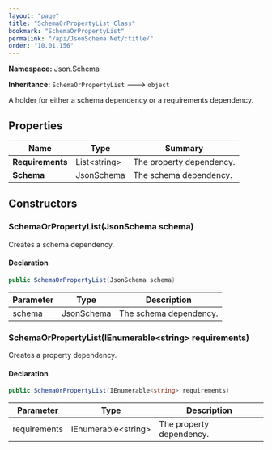 ```yaml
---
layout: "page"
title: "SchemaOrPropertyList Class"
bookmark: "SchemaOrPropertyList"
permalink: "/api/JsonSchema.Net/:title/"
order: "10.01.156"
---
```

**Namespace:** Json.Schema

**Inheritance:**
`SchemaOrPropertyList`
 🡒 
`object`

A holder for either a schema dependency or a requirements dependency.

## Properties

| Name | Type | Summary |
|---|---|---|
| **Requirements** | List\<string\> | The property dependency. |
| **Schema** | JsonSchema | The schema dependency. |

## Constructors

### SchemaOrPropertyList(JsonSchema schema)

Creates a schema dependency.

#### Declaration

```c#
public SchemaOrPropertyList(JsonSchema schema)
```

| Parameter | Type | Description |
|---|---|---|
| schema | JsonSchema | The schema dependency. |


### SchemaOrPropertyList(IEnumerable\<string\> requirements)

Creates a property dependency.

#### Declaration

```c#
public SchemaOrPropertyList(IEnumerable<string> requirements)
```

| Parameter | Type | Description |
|---|---|---|
| requirements | IEnumerable\<string\> | The property dependency. |


